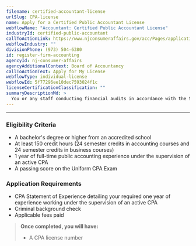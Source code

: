 ```yaml
---
filename: certified-accountant-license
urlSlug: CPA-license
name: Apply for a Certified Public Accountant License
webflowName: "Accountant: Certified Public Accountant License"
industryId: certified-public-accountant
callToActionLink: https://www.njconsumeraffairs.gov/acc/Pages/applications.aspx
webflowIndustry: ""
divisionPhone: (973) 504-6380
id: register-firm-accounting
agencyId: nj-consumer-affairs
agencyAdditionalContext: Board of Accountancy
callToActionText: Apply for My License
webflowType: individual-license
webflowId: 5f77296ee10dec7593024f1c
licenseCertificationClassification: ""
summaryDescriptionMd: >
  You or any staff conducting financial audits in accordance with the Statements on Auditing Standards (SAS), the Statements on Standards for Attestation Engagements (SSAE), or the the Public Company Accounting Oversight Board (PCAOB) must obtain a certified public accountant license.
---
```


---

### Eligibility Criteria

- A bachelor's degree or higher from an accredited school
- At least 150 credit hours (24 semester credits in accounting courses and 24 semester credits in business courses)
- 1 year of full-time public accounting experience under the supervision of an active CPA
- A passing score on the Uniform CPA Exam

### Application Requirements

- CPA Statement of Experience detailing your required one year of experience working under the supervision of an active CPA
- Criminal background check
- Applicable fees paid

> **Once completed, you will have:**
>
> - A CPA license number
